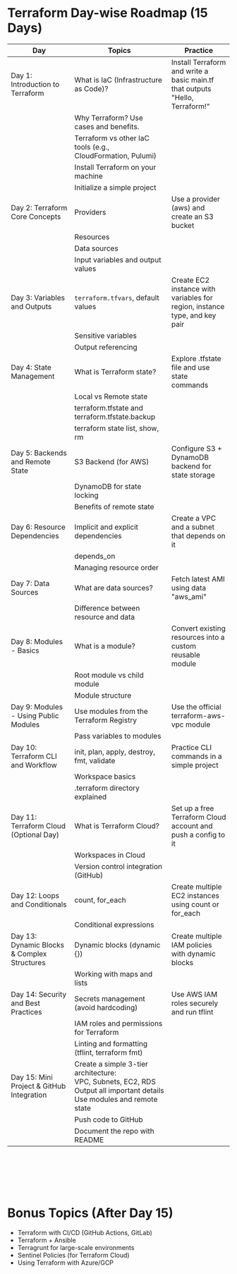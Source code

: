 # Terraform Day-wise Roadmap (15 Days)

| Day                                         | Topics                                                                                                                             | Practice                                                                     |
| ------------------------------------------- | ---------------------------------------------------------------------------------------------------------------------------------- | ---------------------------------------------------------------------------- |
| Day 1: Introduction to Terraform            | What is IaC (Infrastructure as Code)?                                                                                              | Install Terraform and write a basic main.tf that outputs "Hello, Terraform!" |
|                                             | Why Terraform? Use cases and benefits.                                                                                             |
|                                             | Terraform vs other IaC tools (e.g., CloudFormation, Pulumi)                                                                        |
|                                             | Install Terraform on your machine                                                                                                  |
|                                             | Initialize a simple project                                                                                                        |
| Day 2: Terraform Core Concepts              | Providers                                                                                                                          | Use a provider (aws) and create an S3 bucket                                 |
|                                             | Resources                                                                                                                          |
|                                             | Data sources                                                                                                                       |
|                                             | Input variables and output values                                                                                                  |
| Day 3: Variables and Outputs                | `terraform.tfvars`, default values                                                                                                 | Create EC2 instance with variables for region, instance type, and key pair   |
|                                             | Sensitive variables                                                                                                                |
|                                             | Output referencing                                                                                                                 |
| Day 4: State Management                     | What is Terraform state?                                                                                                           | Explore .tfstate file and use state commands                                 |
|                                             | Local vs Remote state                                                                                                              |
|                                             | terraform.tfstate and terraform.tfstate.backup                                                                                     |
|                                             | terraform state list, show, rm                                                                                                     |
| Day 5: Backends and Remote State            | S3 Backend (for AWS)                                                                                                               | Configure S3 + DynamoDB backend for state storage                            |
|                                             | DynamoDB for state locking                                                                                                         |
|                                             | Benefits of remote state                                                                                                           |
| Day 6: Resource Dependencies                | Implicit and explicit dependencies                                                                                                 | Create a VPC and a subnet that depends on it                                 |
|                                             | depends_on                                                                                                                         |
|                                             | Managing resource order                                                                                                            |
| Day 7: Data Sources                         | What are data sources?                                                                                                             | Fetch latest AMI using data "aws_ami"                                        |
|                                             | Difference between resource and data                                                                                               |
| Day 8: Modules - Basics                     | What is a module?                                                                                                                  | Convert existing resources into a custom reusable module                     |
|                                             | Root module vs child module                                                                                                        |
|                                             | Module structure                                                                                                                   |
| Day 9: Modules - Using Public Modules       | Use modules from the Terraform Registry                                                                                            | Use the official terraform-aws-vpc module                                    |
|                                             | Pass variables to modules                                                                                                          |
| Day 10: Terraform CLI and Workflow          | init, plan, apply, destroy, fmt, validate                                                                                          | Practice CLI commands in a simple project                                    |
|                                             | Workspace basics                                                                                                                   |
|                                             | .terraform directory explained                                                                                                     |
| Day 11: Terraform Cloud (Optional Day)      | What is Terraform Cloud?                                                                                                           | Set up a free Terraform Cloud account and push a config to it                |
|                                             | Workspaces in Cloud                                                                                                                |
|                                             | Version control integration (GitHub)                                                                                               |
| Day 12: Loops and Conditionals              | count, for_each                                                                                                                    | Create multiple EC2 instances using count or for_each                        |
|                                             | Conditional expressions                                                                                                            |
| Day 13: Dynamic Blocks & Complex Structures | Dynamic blocks (dynamic {})                                                                                                        | Create multiple IAM policies with dynamic blocks                             |
|                                             | Working with maps and lists                                                                                                        |
| Day 14: Security and Best Practices         | Secrets management (avoid hardcoding)                                                                                              | Use AWS IAM roles securely and run tflint                                    |
|                                             | IAM roles and permissions for Terraform                                                                                            |
|                                             | Linting and formatting (tflint, terraform fmt)                                                                                     |
| Day 15: Mini Project & GitHub Integration   | Create a simple 3-tier architecture: <br>VPC, Subnets, EC2, RDS <br>Output all important details <br> Use modules and remote state |
|                                             | Push code to GitHub                                                                                                                |
|                                             | Document the repo with README                                                                                                      |

&nbsp;

&nbsp;

&nbsp;

# Bonus Topics (After Day 15)

- Terraform with CI/CD (GitHub Actions, GitLab)
- Terraform + Ansible
- Terragrunt for large-scale environments
- Sentinel Policies (for Terraform Cloud)
- Using Terraform with Azure/GCP

